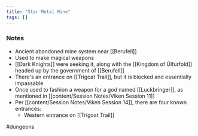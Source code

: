 ```yaml
---
title: "Star Metal Mine"
tags: []
---
```


### Notes

- Ancient abandoned mine system near [[Berufell]]
- Used to make magical weapons
- [[Dark Knights]] were seeking it, along with the [[Kingdom of Úlfurfold]] headed up by the government of [[Berufell]]
- There's an entrance on [[Trigoat Trail]], but it is blocked and essentially impassable
- Once used to fashion a weapon for a god named [[Luckbringer]], as mentioned in [[content/Session Notes/Viken Session 11]]
- Per [[content/Session Notes/Viken Session 14]], there are four known entrances:
	- Western entrance on [[Trigoat Trail]]
 
#dungeons 